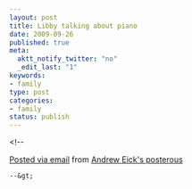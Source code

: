```yaml
--- 
layout: post
title: Libby talking about piano
date: 2009-09-26
published: true
meta: 
  aktt_notify_twitter: "no"
  _edit_last: "1"
keywords: 
- family
type: post
categories: 
- family
status: publish
---
```

&lt;!--  

  [Posted via email](http://posterous.com)   from [Andrew Eick's posterous](http://posterous.andyeick.com/libby-talking-about-piano)  

    --&gt;
